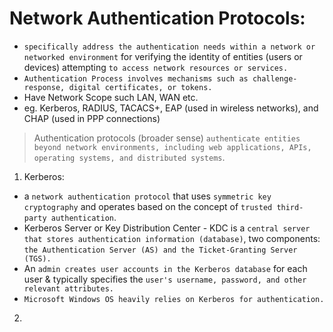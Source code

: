 # Network Authentication Protocols:
- `specifically address the authentication needs within a network or networked environment` for verifying the identity of entities (users or devices) attempting `to access network resources or services.`
- `Authentication Process involves mechanisms such as challenge-response, digital certificates, or tokens.`
- Have Network Scope such LAN, WAN etc.
- eg. Kerberos, RADIUS, TACACS+, EAP (used in wireless networks), and CHAP (used in PPP connections)

> Authentication protocols (broader sense) `authenticate entities beyond network environments, including web applications, APIs, operating systems, and distributed systems`.

1. Kerberos:
- a `network authentication protocol` that uses `symmetric key cryptography` and operates based on the concept of `trusted third-party authentication`.
- Kerberos Server or Key Distribution Center - KDC is a `central server that stores authentication information (database)`, two components: `the Authentication Server (AS) and the Ticket-Granting Server (TGS).`
- An `admin creates user accounts in the Kerberos database` for each user & typically specifies the `user's username, password, and other relevant attributes.`
- `Microsoft Windows OS heavily relies on Kerberos for authentication.`

2. 




